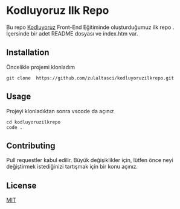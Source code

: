 # Kodluyoruz Ilk Repo
Bu repo [Kodluyoruz](https://www.kodluyoruz.org) Front-End Eğitiminde oluşturduğumuz ilk repo . İçersinde bir adet README dosyası ve index.htm var.
## Installation 
Öncelikle projemi klonladım 
```
git clone  https://github.com/zulaltasci/kodluyoruzilkrepo.git
```
## Usage
 Projeyi klonladıktan sonra vscode da açınız
```
cd kodluyoruzilkrepo
code .
```
## Contributing
Pull requestler kabul edilir. Büyük değişiklikler için, lütfen önce neyi değiştirmek istediğinizi tartışmak için bir konu açınız.
## License
[MIT](https://choosealicense.com/licenses/mit/)
